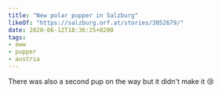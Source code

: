 ```yaml
---
title: "New polar pupper in Salzburg"
likeOf: "https://salzburg.orf.at/stories/3052679/"
date: 2020-06-12T18:36:25+0200
tags:
- aww
- pupper
- austria
---
```

There was also a second pup on the way but it didn't make it 😢
